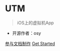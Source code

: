 # UTM

> iOS上的虚拟机App

- 开源作者：osy

[参与文档制作](https://gitee.com/Ty-yqs/docs-for-utm/blob/master/README.md) [Get Started](#安装)
